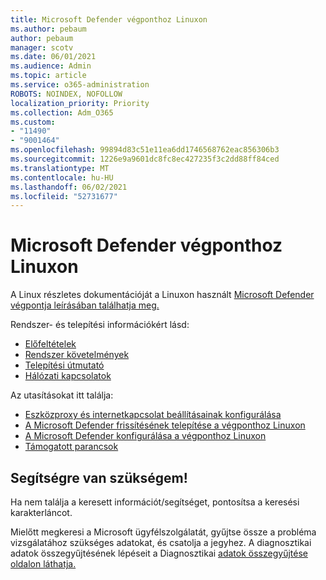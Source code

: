 ```yaml
---
title: Microsoft Defender végponthoz Linuxon
ms.author: pebaum
author: pebaum
manager: scotv
ms.date: 06/01/2021
ms.audience: Admin
ms.topic: article
ms.service: o365-administration
ROBOTS: NOINDEX, NOFOLLOW
localization_priority: Priority
ms.collection: Adm_O365
ms.custom:
- "11490"
- "9001464"
ms.openlocfilehash: 99894d83c51e11ea6dd1746568762eac856306b3
ms.sourcegitcommit: 1226e9a9601dc8fc8ec427235f3c2dd88ff84ced
ms.translationtype: MT
ms.contentlocale: hu-HU
ms.lasthandoff: 06/02/2021
ms.locfileid: "52731677"
---
```

# <a name="microsoft-defender-for-endpoint-on-linux"></a>Microsoft Defender végponthoz Linuxon

A Linux részletes dokumentációját a Linuxon használt [Microsoft Defender végpontja leírásában találhatja meg.](/microsoft-365/security/defender-endpoint/microsoft-defender-endpoint-linux)

Rendszer- és telepítési információkért lásd:

- [Előfeltételek](/microsoft-365/security/defender-endpoint/microsoft-defender-endpoint-linux#prerequisites)
- [Rendszer követelmények](/microsoft-365/security/defender-endpoint/microsoft-defender-endpoint-linux#system-requirements)
- [Telepítési útmutató](/microsoft-365/security/defender-endpoint/microsoft-defender-endpoint-linux#installation-instructions)
- [Hálózati kapcsolatok](/microsoft-365/security/defender-endpoint/microsoft-defender-endpoint-linux#network-connections)

Az utasításokat itt találja:

- [Eszközproxy és internetkapcsolat beállításainak konfigurálása](/microsoft-365/security/defender-endpoint/configure-proxy-internet#enable-access-to-microsoft-defender-atp-service-urls-in-the-proxy-server)
- [A Microsoft Defender frissítésének telepítése a végponthoz Linuxon](/microsoft-365/security/defender-endpoint/linux-updates)
- [A Microsoft Defender konfigurálása a végponthoz Linuxon](/microsoft-365/security/defender-endpoint/microsoft-defender-endpoint-linux#how-to-configure-microsoft-defender-for-endpoint-on-linux)
- [Támogatott parancsok](/microsoft-365/security/defender-endpoint/linux-resources#supported-commands)

## <a name="i-need-help"></a>Segítségre van szükségem!

Ha nem találja a keresett információt/segítséget, pontosítsa a keresési karakterláncot.

Mielőtt megkeresi a Microsoft ügyfélszolgálatát, gyűjtse össze a probléma vizsgálatához szükséges adatokat, és csatolja a jegyhez. A diagnosztikai adatok összegyűjtésének lépéseit a Diagnosztikai [adatok összegyűjtése oldalon láthatja.](/microsoft-365/security/defender-endpoint/linux-resources#collect-diagnostic-information)